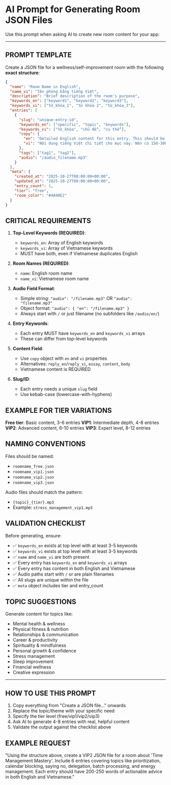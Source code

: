 # AI Prompt for Generating Room JSON Files

Use this prompt when asking AI to create new room content for your app:

---

## PROMPT TEMPLATE

Create a JSON file for a wellness/self-improvement room with the following **exact structure**:

```json
{
  "name": "Room Name in English",
  "name_vi": "Tên phòng bằng tiếng Việt",
  "description": "Brief description of the room's purpose",
  "keywords_en": ["keyword1", "keyword2", "keyword3"],
  "keywords_vi": ["từ_khóa_1", "từ khóa 2", "từ_khóa_3"],
  "entries": [
    {
      "slug": "unique-entry-id",
      "keywords_en": ["specific", "topic", "keywords"],
      "keywords_vi": ["từ_khóa", "chủ đề", "cụ thể"],
      "copy": {
        "en": "Detailed English content for this entry. This should be 150-300 words of helpful, actionable advice.",
        "vi": "Nội dung tiếng Việt chi tiết cho mục này. Nên có 150-300 từ."
      },
      "tags": ["tag1", "tag2"],
      "audio": "/audio_filename.mp3"
    }
  ],
  "meta": {
    "created_at": "2025-10-27T00:00:00+00:00",
    "updated_at": "2025-10-27T00:00:00+00:00",
    "entry_count": 1,
    "tier": "free",
    "room_color": "#4A90E2"
  }
}
```

## CRITICAL REQUIREMENTS

1. **Top-Level Keywords (REQUIRED)**:
   - `keywords_en`: Array of English keywords
   - `keywords_vi`: Array of Vietnamese keywords
   - MUST have both, even if Vietnamese duplicates English

2. **Room Names (REQUIRED)**:
   - `name`: English room name
   - `name_vi`: Vietnamese room name

3. **Audio Field Format**:
   - Simple string: `"audio": "/filename.mp3"` OR `"audio": "filename.mp3"`
   - Object format: `"audio": { "en": "/filename.mp3" }`
   - Always start with `/` or just filename (no subfolders like `/audio/en/`)

4. **Entry Keywords**:
   - Each entry MUST have `keywords_en` and `keywords_vi` arrays
   - These can differ from top-level keywords

5. **Content Field**:
   - Use `copy` object with `en` and `vi` properties
   - Alternatives: `reply_en`/`reply_vi`, `essay`, `content`, `body`
   - Vietnamese content is REQUIRED

6. **Slug/ID**:
   - Each entry needs a unique `slug` field
   - Use kebab-case (lowercase-with-hyphens)

## EXAMPLE FOR TIER VARIATIONS

**Free tier**: Basic content, 3-6 entries
**VIP1**: Intermediate depth, 4-8 entries  
**VIP2**: Advanced content, 6-10 entries
**VIP3**: Expert level, 8-12 entries

## NAMING CONVENTIONS

Files should be named:
- `roomname_free.json`
- `roomname_vip1.json`
- `roomname_vip2.json`
- `roomname_vip3.json`

Audio files should match the pattern:
- `{topic}_{tier}.mp3`
- Example: `stress_management_vip1.mp3`

## VALIDATION CHECKLIST

Before generating, ensure:
- ✅ `keywords_en` exists at top level with at least 3-5 keywords
- ✅ `keywords_vi` exists at top level with at least 3-5 keywords
- ✅ `name` and `name_vi` are both present
- ✅ Every entry has `keywords_en` and `keywords_vi` arrays
- ✅ Every entry has content in both English and Vietnamese
- ✅ Audio paths start with `/` or are plain filenames
- ✅ All slugs are unique within the file
- ✅ `meta` object includes tier and entry_count

## TOPIC SUGGESTIONS

Generate content for topics like:
- Mental health & wellness
- Physical fitness & nutrition
- Relationships & communication
- Career & productivity
- Spirituality & mindfulness
- Personal growth & confidence
- Stress management
- Sleep improvement
- Financial wellness
- Creative expression

---

## HOW TO USE THIS PROMPT

1. Copy everything from "Create a JSON file..." onwards
2. Replace the topic/theme with your specific need
3. Specify the tier level (free/vip1/vip2/vip3)
4. Ask AI to generate 4-8 entries with real, helpful content
5. Validate the output against the checklist above

## EXAMPLE REQUEST

"Using the structure above, create a VIP2 JSON file for a room about 'Time Management Mastery'. Include 6 entries covering topics like prioritization, calendar blocking, saying no, delegation, batch processing, and energy management. Each entry should have 200-250 words of actionable advice in both English and Vietnamese."
